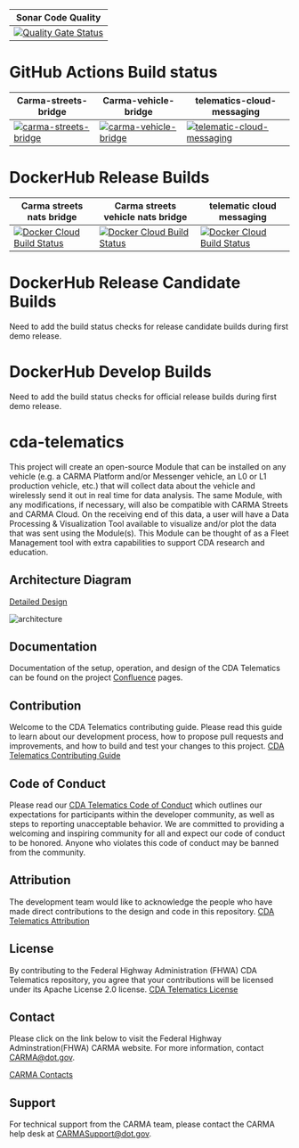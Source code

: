 | Sonar Code Quality |
|--------------------|
[![Quality Gate Status](https://sonarcloud.io/api/project_badges/measure?project=usdot-fhwa-stol_carma-messenger&metric=alert_status)](https://sonarcloud.io/dashboard?id=usdot-fhwa-stol_carma-messenger) | 

# GitHub Actions Build status
| Carma-streets-bridge | Carma-vehicle-bridge | telematics-cloud-messaging |
|-----|-----|-----|
[![carma-streets-bridge](https://github.com/usdot-fhwa-stol/cda-telematics/actions/workflows/carma-streets-bridge.yml/badge.svg?branch=feature_gha)](https://github.com/usdot-fhwa-stol/cda-telematics/actions/workflows/carma-streets-bridge.yml) | [![carma-vehicle-bridge](https://github.com/usdot-fhwa-stol/cda-telematics/actions/workflows/carma-vehicle-bridge.yml/badge.svg)](https://github.com/usdot-fhwa-stol/cda-telematics/actions/workflows/carma-vehicle-bridge.yml) | [![telematic-cloud-messaging](https://github.com/usdot-fhwa-stol/cda-telematics/actions/workflows/telematic-cloud-messaging.yml/badge.svg)](https://github.com/usdot-fhwa-stol/cda-telematics/actions/workflows/telematic-cloud-messaging.yml)

# DockerHub Release Builds
| Carma streets nats bridge | Carma streets vehicle nats bridge | telematic cloud messaging |
|-----|-----|-----|
[![Docker Cloud Build Status](https://img.shields.io/docker/cloud/build/usdotfhwastoldev/carma_street_nats_bridge?label=carma_street_nats_bridge)](https://hub.docker.com/repository/docker/usdotfhwastoldev/carma_street_nats_bridge) | [![Docker Cloud Build Status](https://img.shields.io/docker/cloud/build/usdotfhwastoldev/carma_vehicle_nats_bridge?label=carma_vehicle_nats_bridge)](https://hub.docker.com/repository/docker/usdotfhwastoldev/carma_vehicle_nats_bridge) | [![Docker Cloud Build Status](https://img.shields.io/docker/cloud/build/usdotfhwastoldev/telematic_cloud_messaging?label=telematic_cloud_messaging)](https://hub.docker.com/repository/docker/usdotfhwastoldev/telematic_cloud_messaging)
# DockerHub Release Candidate Builds
Need to add the build status checks for release candidate builds during first demo release.
# DockerHub Develop Builds
Need to add the build status checks for official release builds during first demo release.

# cda-telematics
This project will create an open-source Module that can be installed on any vehicle (e.g. a CARMA Platform and/or Messenger vehicle, an L0 or L1 production vehicle, etc.) that will collect data about the vehicle and wirelessly send it out in real time for data analysis. The same Module, with any modifications, if necessary, will also be compatible with CARMA Streets and CARMA Cloud. On the receiving end of this data, a user will have a Data Processing & Visualization Tool available to visualize and/or plot the data that was sent using the Module(s). This Module can be thought of as a Fleet Management tool with extra capabilities to support CDA research and education.

## Architecture Diagram
[Detailed Design](https://usdot-carma.atlassian.net/wiki/spaces/WFD2/pages/2230321179/Detailed+System+Design)
  
![architecture](https://user-images.githubusercontent.com/34483068/171265484-67177ebb-69f7-4286-9602-016043079958.png)


## Documentation
Documentation of the setup, operation, and design of the CDA Telematics can be found on the project [Confluence](https://usdot-carma.atlassian.net/wiki/spaces/WFD2/overview) pages. 


## Contribution
Welcome to the CDA Telematics contributing guide. Please read this guide to learn about our development process, how to propose pull requests and improvements, and how to build and test your changes to this project. [CDA Telematics Contributing Guide](Contributing.md) 

## Code of Conduct 
Please read our [CDA Telematics Code of Conduct](Code_of_Conduct.md) which outlines our expectations for participants within the developer community, as well as steps to reporting unacceptable behavior. We are committed to providing a welcoming and inspiring community for all and expect our code of conduct to be honored. Anyone who violates this code of conduct may be banned from the community.

## Attribution
The development team would like to acknowledge the people who have made direct contributions to the design and code in this repository. [CDA Telematics Attribution](ATTRIBUTION.md) 

## License
By contributing to the Federal Highway Administration (FHWA) CDA Telematics repository, you agree that your contributions will be licensed under its Apache License 2.0 license. [CDA Telematics License](<docs/License.md>)

## Contact
Please click on the link below to visit the Federal Highway Adminstration(FHWA) CARMA website. For more information, contact CARMA@dot.gov.

[CARMA Contacts](https://highways.dot.gov/research/research-programs/operations/CARMA)

## Support
For technical support from the CARMA team, please contact the CARMA help desk at CARMASupport@dot.gov.
